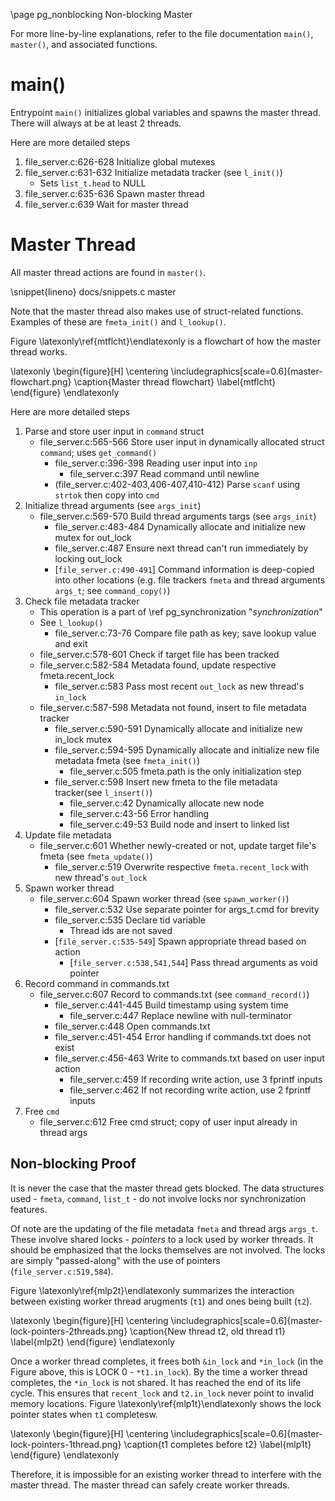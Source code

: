 \page pg_nonblocking Non-blocking Master

For more line-by-line explanations, refer to the file documentation `main()`, `master()`, and associated functions.

# main()
Entrypoint `main()` initializes global variables and spawns the master thread. There will always at be at least 2 threads.

Here are more detailed steps
1. file_server.c:626-628 Initialize global mutexes
2. file_server.c:631-632 Initialize metadata tracker (see `l_init()`)
    - Sets `list_t.head` to NULL
3. file_server.c:635-636 Spawn master thread
4. file_server.c:639 Wait for master thread

# Master Thread
All master thread actions are found in `master()`. 

\snippet{lineno} docs/snippets.c master

Note that the master thread also makes use of struct-related functions. Examples of these are `fmeta_init()` and `l_lookup()`.

Figure \latexonly\ref{mtflcht}\endlatexonly is a flowchart of how the master thread works.

\latexonly
\begin{figure}[H]
    \centering
	\includegraphics[scale=0.6]{master-flowchart.png}
	\caption{Master thread flowchart}
	\label{mtflcht}
\end{figure}
\endlatexonly


Here are more detailed steps
1. Parse and store user input in `command` struct
    - file_server.c:565-566 Store user input in dynamically allocated struct `command`; uses `get_command()`
        - file_server.c:396-398 Reading user input into `inp`
            - file_server.c:397 Read command until newline
        - (file_server.c:402-403,406-407,410-412) Parse `scanf` using `strtok` then copy into `cmd`
2. Initialize thread arguments (see `args_init`)
    - file_server.c:569-570 Build thread arguments targs (see `args_init`)
        - file_server.c:483-484 Dynamically allocate and initialize new mutex for out_lock
        - file_server.c:487 Ensure next thread can't run immediately by locking out_lock
        - [`file_server.c:490-491`] Command information is deep-copied into other locations (e.g. file trackers `fmeta` and thread arguments `args_t`; see `command_copy()`)
3. Check file metadata tracker
    - This operation is a part of \ref pg_synchronization "*synchronization*"
    - See `l_lookup()`
        -  file_server.c:73-76 Compare file path as key; save lookup value and exit
    - file_server.c:578-601 Check if target file has been tracked
    - file_server.c:582-584 Metadata found, update respective fmeta.recent_lock 
        - file_server.c:583 Pass most recent `out_lock` as new thread's `in_lock`
    - file_server.c:587-598 Metadata not found, insert to file metadata tracker
        - file_server.c:590-591 Dynamically allocate and initialize new in_lock mutex
        - file_server.c:594-595 Dynamically allocate and initialize new file metadata fmeta (see `fmeta_init()`)
            - file_server.c:505 fmeta.path is the only initialization step
        - file_server.c:598 Insert new fmeta to the file metadata tracker(see `l_insert()`)
            - file_server.c:42 Dynamically allocate new node
            - file_server.c:43-56 Error handling
            - file_server.c:49-53 Build node and insert to linked list
4. Update file metadata
    - file_server.c:601 Whether newly-created or not, update target file's fmeta (see `fmeta_update()`)
        - file_server.c:519 Overwrite respective `fmeta.recent_lock` with new thread's `out_lock`
5. Spawn worker thread
    - file_server.c:604 Spawn worker thread (see `spawn_worker()`)
        - file_server.c:532 Use separate pointer for args_t.cmd for brevity
        - file_server.c:535 Declare tid variable
            - Thread ids are not saved
        - [`file_server.c:535-549`] Spawn appropriate thread based on action
            - [`file_server.c:538,541,544`] Pass thread arguments as void pointer
6. Record command in commands.txt
    - file_server.c:607 Record to commands.txt (see `command_record()`)
        - file_server.c:441-445 Build timestamp using system time 
            - file_server.c:447 Replace newline with null-terminator
        - file_server.c:448 Open commands.txt
        - file_server.c:451-454 Error handling if commands.txt does not exist
        - file_server.c:456-463 Write to commands.txt based on user input action
            - file_server.c:459 If recording write action, use 3 fprintf inputs
            - file_server.c:462 If not recording write action, use 2 fprintf inputs
7. Free `cmd`
    - file_server.c:612 Free cmd struct; copy of user input already in thread args

## Non-blocking Proof
It is never the case that the master thread gets blocked. The data structures used - `fmeta`, `command`, `list_t` - do not involve locks nor synchronization features.

Of note are the updating of the file metadata `fmeta` and thread args `args_t`. These involve shared locks - *pointers* to a lock used by worker threads. It should be emphasized that the locks themselves are not involved. The locks are simply "passed-along" with the use of pointers (`file_server.c:519,584`).

Figure \latexonly\ref{mlp2t}\endlatexonly summarizes the interaction between existing worker thread arugments (`t1`) and ones being built (`t2`).

\latexonly
\begin{figure}[H]
    \centering
	\includegraphics[scale=0.6]{master-lock-pointers-2threads.png}
	\caption{New thread t2, old thread t1}
	\label{mlp2t}
\end{figure}
\endlatexonly

Once a worker thread completes, it frees both `&in_lock` and `*in_lock` (in the Figure above, this is LOCK 0 - `*t1.in_lock`). By the time a worker thread completes, the `*in_lock` is not shared. It has reached the end of its life cycle. This ensures that `recent_lock` and `t2.in_lock` never point to invalid memory locations. Figure \latexonly\ref{mlp1t}\endlatexonly shows the lock pointer states when `t1` completesw.

\latexonly
\begin{figure}[H]
    \centering
	\includegraphics[scale=0.6]{master-lock-pointers-1thread.png}
	\caption{t1 completes before t2}
	\label{mlp1t}
\end{figure}
\endlatexonly

Therefore, it is impossible for an existing worker thread to interfere with the master thread. The master thread can safely create worker threads.
